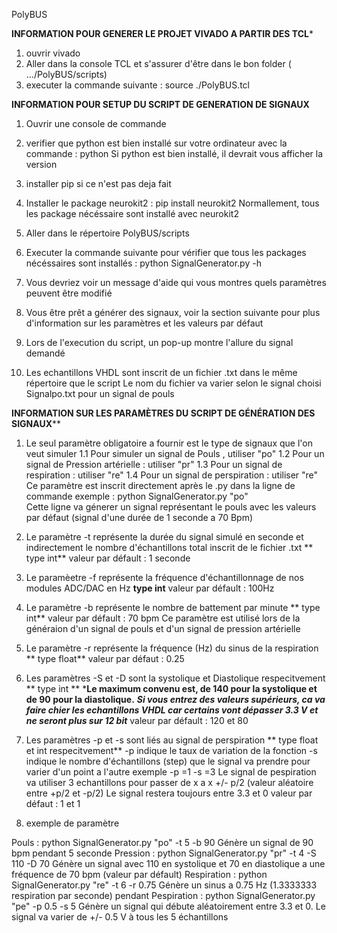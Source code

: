 PolyBUS



****INFORMATION POUR GENERER LE PROJET VIVADO A PARTIR DES TCL*****
1. ouvrir vivado
2. Aller dans la console TCL et s'assurer d'être dans le bon folder ( .../PolyBUS/scripts) 
3. executer la commande suivante : source ./PolyBUS.tcl


**INFORMATION POUR SETUP DU SCRIPT DE GENERATION DE SIGNAUX**
1. Ouvrir une console de commande
2. verifier que python est bien installé sur votre ordinateur avec la commande : python 
	Si python est bien installé, il devrait vous afficher la version 
3. installer pip si ce n'est pas deja fait
4. Installer le package neurokit2 : pip install neurokit2
	Normallement, tous les package nécéssaire sont installé avec neurokit2
5. Aller dans le répertoire PolyBUS/scripts
6. Executer la commande suivante pour vérifier que tous les packages nécéssaires sont installés :
	python SignalGenerator.py -h
7. Vous devriez voir un message d'aide qui vous montres quels paramètres peuvent être modifié

8. Vous être prêt a générer des signaux, voir la section suivante pour plus d'information sur les paramètres et les valeurs par défaut

9. Lors de l'execution du script, un pop-up montre l'allure du signal demandé

10. Les echantillons VHDL sont inscrit de un fichier .txt dans le même répertoire que le script
Le nom du fichier va varier selon le signal choisi
Signalpo.txt pour un signal de pouls

**INFORMATION SUR LES PARAMÈTRES DU SCRIPT DE GÉNÉRATION DES SIGNAUX**** 
1. Le seul paramètre obligatoire a fournir est le type de signaux que l'on veut simuler
	1.1 Pour simuler un signal de Pouls , utiliser "po"
	1.2 Pour un signal de Pression artérielle : utiliser "pr"
	1.3 Pour un signal de respiration : utiliser "re"
	1.4 Pour un signal de perspiration : utiliser "re"
	Ce paramètre est inscrit directement après le .py dans la ligne de commande
	exemple : python SignalGenerator.py "po"  
	Cette ligne va génerer un signal représentant le pouls avec les valeurs par défaut (signal d'une durée de 1 seconde a 70 Bpm)

2. Le paramètre -t représente la durée du signal simulé en seconde et indirectement le nombre d'échantillons total inscrit de le fichier .txt ** type int**
	valeur par défault : 1 seconde
3. Le paramèetre -f représente la fréquence d'échantillonnage de nos modules ADC/DAC en Hz **type int**
	valeur par défault : 100Hz
4. Le paramètre -b représente le nombre de battement par minute ** type int**
	valeur par défault : 70 bpm
	Ce paramètre est utilisé lors de la généraion d'un signal de pouls et d'un signal de pression artérielle
5. Le paramètre -r représente la fréquence (Hz) du sinus de la respiration ** type float** 
	valeur par défaut : 0.25 
6. Les paramètres -S et -D sont la systolique et Diastolique  respecitvement **  type int **
	***Le maximum convenu est, de 140 pour la systolique  et de 90 pour la diastolique.**
	***Si vous entrez des valeurs supérieurs, ca va faire chier les echantillons VHDL car certains vont dépasser 3.3 V et ne seront plus sur 12 bit***
	valeur par défault : 120 et 80
7. Les paramètres -p et -s sont liés au signal de perspiration ** type float et int respecitvement**
	-p indique le taux de variation de la fonction 
	-s indique le nombre d'échantillons (step) que le signal va prendre pour varier d'un point a l'autre
	exemple -p =1  -s =3
	Le signal de pespiration va utiliser 3 echantillons pour passer de x a x +/- p/2 (valeur aléatoire entre +p/2 et -p/2) 
	Le signal restera toujours entre 3.3 et 0
	valeur par défaut : 1 et 1 

8. exemple de paramètre 

Pouls :  python SignalGenerator.py "po"  -t 5 -b 90 
	Génère un signal de  90 bpm pendant 5 seconde
Pression : python SignalGenerator.py "pr" -t 4 -S 110 -D 70
	Génère un signal avec 110 en systolique et 70 en diastolique a une fréquence de 70 bpm (valeur par défault)
Respiration : python SignalGenerator.py "re" -t 6 -r 0.75 
	Génère un sinus a 0.75 Hz (1.3333333 respiration par seconde) pendant 
Pespiration : python SignalGenerator.py "pe" -p 0.5 -s 5
	Génère un signal qui débute aléatoirement entre 3.3 et 0. 
	Le signal va varier de +/- 0.5 V à tous les 5 échantillons